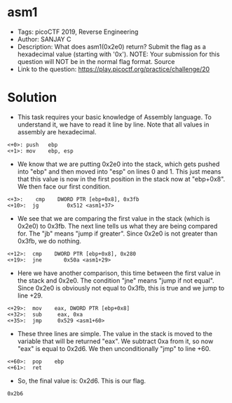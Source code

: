 # asm1
- Tags: picoCTF 2019, Reverse Engineering
- Author: SANJAY C
- Description: What does asm1(0x2e0) return? Submit the flag as a hexadecimal value (starting with '0x'). NOTE: Your submission for this question will NOT be in the normal flag format. Source
- Link to the question: https://play.picoctf.org/practice/challenge/20

# Solution
- This task requires your basic knowledge of Assembly language. To understand it, we have to read it line by line. Note that all values in assembly are hexadecimal.

```
<+0>: push   ebp
<+1>: mov    ebp, esp
```

- We know that we are putting 0x2e0 into the stack, which gets pushed into "ebp" and then moved into "esp" on lines 0 and 1. This just means that this value is now in the first position in the stack now at "ebp+0x8". We then face our first condition.

```
<+3>:    cmp    DWORD PTR [ebp+0x8], 0x3fb
<+10>:  jg         0x512 <asm1+37>
```

- We see that we are comparing the first value in the stack (which is 0x2e0) to 0x3fb. The next line tells us what they are being compared for. The "jb" means "jump if greater". Since 0x2e0 is not greater than 0x3fb, we do nothing.

```
<+12>:  cmp    DWORD PTR [ebp+0x8], 0x280
<+19>:  jne       0x50a <asm1+29>
```

- Here we have another comparison, this time between the first value in the stack and 0x2e0. The condition "jne" means "jump if not equal". Since 0x2e0 is obviously not equal to 0x3fb, this is true and we jump to line +29.

```
<+29>:  mov    eax, DWORD PTR [ebp+0x8]
<+32>:  sub     eax, 0xa
<+35>:  jmp     0x529 <asm1+60>
```

- These three lines are simple. The value in the stack is moved to the variable that will be returned "eax". We subtract 0xa from it, so now "eax" is equal to 0x2d6. We then unconditionally "jmp" to line +60.

```
<+60>:  pop    ebp
<+61>:  ret
```

- So, the final value is: 0x2d6. This is our flag.

```
0x2b6
```
